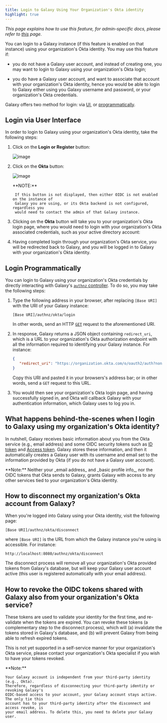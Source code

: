 ```yaml
---
title: Login to Galaxy Using Your Organization's Okta identity
highlight: true
---
```


_This page explains how to use this feature, for admin-specific docs, please refer to [this](/authnz/config/oidc/idps/okta/) page._

You can login to a Galaxy instance (if this feature is enabled on that instance) using your organization's Okta identity. 
You may use this feature if: 

- you do not have a Galaxy user account, and instead of creating one, you may want to login to Galaxy 
using your organization's Okta login;

- you do have a Galaxy user account, and want to associate that account with your organization's Okta identity, 
hence you would be able to login to Galaxy either using you Galaxy username and password, or 
your organization's Okta credentials.

Galaxy offers two method for login: via [UI](#login-via-user-interface), or [programmatically](#login-programmatically). 


## Login via User Interface 

In order to login to Galaxy using your organization's Okta identity, take the following steps:

1. Click on the **Login or Register** button:

    ![image](/src/authnz/use/oidc/idps/okta/01.png)

2. Click on the **Okta** button:

    ![image](/src/authnz/use/oidc/idps/okta/02.png)

    <div class="alert alert-info" role="alert">
        **NOTE:**
        
        If this button is not displayed, then either OIDC is not enabled on the instance of 
	    Galaxy you are using, or its Okta backend is not configured, regardless you 
	    would need to contact the admin of that Galaxy instance.
    </div>

3. Clicking on the **Okta** button will take you to your organization's Okta login page, 
where you would need to login with your organization's Okta associated credentials, such as your active directory account:

4. Having completed login through your organization's Okta service, you  will be redirected back to 
Galaxy, and you will be logged in to Galaxy with your organization's Okta identity.

## Login Programmatically

You can login to Galaxy using your organization's Okta credentials by directly interacting with Galaxy's 
[`authnz` controller](https://github.com/galaxyproject/galaxy/blob/eba0eb6f0865679c09e9896c410957bc6cb2927a/lib/galaxy/webapps/galaxy/controllers/authnz.py#L17). 
To do so, you may take the following steps:

1. Type the following address in your browser, after replacing `[Base URI]` with the URI of your Galaxy instance:

    ```
    [Base URI]/authnz/okta/login
    ```

    In other words, send an HTTP [`GET`](https://www.w3.org/Protocols/rfc2616/rfc2616-sec9.html#sec9.3) request to the 
    aforementioned URI.

2. In response, Galaxy returns a JSON object containing `redirect_uri`, which is a URL to your organization's Okta 
authorization endpoint with all the information required to identifying your Galaxy instance. For instance:

    ```json
    {
       "redirect_uri": "https://organization.okta.com/o/oauth2/auth?nonce= ... &state= ... &redirect_uri=http://localhost:8080/authnz/okta/callback&prompt=consent&response_type=code&client_id= ... organization.okta.com&scope=openid+email&access_type=offline",
    }
    ```

    Copy this URI and pasted it in your browsers's address bar; or in other words, send a `GET` request to this URL.

3. You would then see your organization's Okta login page, and having successfully signed in, and Okta will callback Galaxy with 
your authentication information, which Galaxy uses to log you in.  



## What happens behind-the-scenes when I login to Galaxy using my organization's Okta identity?

In nutshell, Galaxy receives basic information about you from the Okta service (e.g., email 
address) and some OIDC security tokens such as [ID token](http://openid.net/specs/openid-connect-core-1_0.html#IDToken) 
and [Access token](https://www.oauth.com/oauth2-servers/access-tokens/). Galaxy stores these 
information, and then it automatically creates a Galaxy user with its username and email set to 
the information provided by Okta (if you do not have a Galaxy user account).


<div class="alert alert-info" role="alert">
    **Note:**
    Neither your _email address_ and _basic profile info_, nor the OIDC tokens that Okta 
    sends to Galaxy, grants Galaxy with access to any other services tied to your organization's Okta 
    identity.
</div> 


## How to disconnect my organization's Okta account from Galaxy? 

When you're logged into Galaxy using your Okta identity, visit the following page:

```
[Base URI]/authnz/okta/disconnect
```

where `[Base URI]` is the URL from which the Galaxy instance you're using is accessible. For instance:

```
http://localhost:8080/authnz/okta/disconnect
```

The disconnect process will remove all your organization's Okta provided tokens from Galaxy's database, but 
will keep your Galaxy user account active (this user is registered automatically with your email address).


## How to revoke the OIDC tokens shared with Galaxy also from your organization's Okta service?

These tokens are used to validate your identity for the first time, and re-validate when the 
tokens are expired. You can revoke these tokens (a complementary step to 
the disconnect process), which will (a) invalidate the tokens stored in Galaxy's database, 
and (b) will prevent Galaxy from being able to refresh expired tokens. 

This is not yet supported in a self-service manner for your organization's Okta service, 
please contact your organization's Okta specialist if you wish to have your tokens revoked.


<div class="alert alert-info" role="alert">
    **Note:**
    
    Your Galaxy account is independent from your third-party identity (e.g., Okta). 
    Therefore, regardless of disconnecting your third-party identity or revoking Galaxy's 
    OIDC-based access to your account, your Galaxy account stays active. The only tie this 
    account has to your third-party identity after the disconnect and access revoke, is
    your email address. To delete this, you need to delete your Galaxy user.
</div>
 
